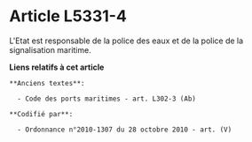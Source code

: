 # Article L5331-4

L'Etat est responsable de la police des eaux et de la police de la signalisation maritime.

**Liens relatifs à cet article**

	**Anciens textes**:

	  - Code des ports maritimes - art. L302-3 (Ab)

	**Codifié par**:

	  - Ordonnance n°2010-1307 du 28 octobre 2010 - art. (V)
